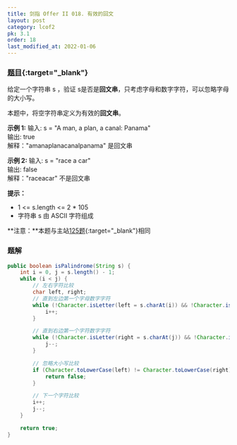 ```yaml
---
title: 剑指 Offer II 018. 有效的回文
layout: post
category: lcof2
pk: 3.1
order: 18
last_modified_at: 2022-01-06
---
```


### [题目](https://leetcode-cn.com/problems/XltzEq/){:target="_blank"}

给定一个字符串 s ，验证 s是否是**回文串**，只考虑字母和数字字符，可以忽略字母的大小写。

本题中，将空字符串定义为有效的**回文串**。

**示例 1:**
输入: s = "A man, a plan, a canal: Panama"  
输出: true  
解释："amanaplanacanalpanama" 是回文串

**示例 2:**
输入: s = "race a car"  
输出: false  
解释："raceacar" 不是回文串

**提示：**
- 1 <= s.length <= 2 * 105
- 字符串 s 由 ASCII 字符组成

**注意：**本题与主站[125题](https://leetcode-cn.com/problems/valid-palindrome/){:target="_blank"}相同

### 题解

```java
public boolean isPalindrome(String s) {
    int i = 0, j = s.length() - 1;
    while (i < j) {
        // 左右字符比较
        char left, right;
        // 直到左边第一个字母数字字符
        while (!Character.isLetter(left = s.charAt(i)) && !Character.isDigit(left) && i < j) {
            i++;
        }

        // 直到右边第一个字符数字字符
        while (!Character.isLetter(right = s.charAt(j)) && !Character.isDigit(right) && i < j) {
            j--;
        }

        // 忽略大小写比较
        if (Character.toLowerCase(left) != Character.toLowerCase(right)) {
            return false;
        }

        // 下一个字符比较
        i++;
        j--;
    }

    return true;
}
```